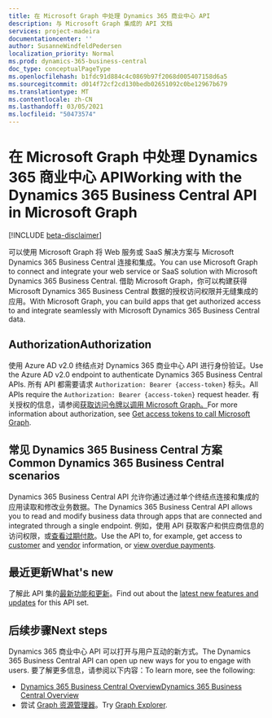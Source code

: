 ```yaml
---
title: 在 Microsoft Graph 中处理 Dynamics 365 商业中心 API
description: 与 Microsoft Graph 集成的 API 文档
services: project-madeira
documentationcenter: ''
author: SusanneWindfeldPedersen
localization_priority: Normal
ms.prod: dynamics-365-business-central
doc_type: conceptualPageType
ms.openlocfilehash: b1fdc91d884c4c0869b97f2068d005407158d6a5
ms.sourcegitcommit: d014f72cf2cd130bedb02651092c0be12967b679
ms.translationtype: MT
ms.contentlocale: zh-CN
ms.lasthandoff: 03/05/2021
ms.locfileid: "50473574"
---
```

# <a name="working-with-the-dynamics-365-business-central-api-in-microsoft-graph"></a><span data-ttu-id="4b53f-103">在 Microsoft Graph 中处理 Dynamics 365 商业中心 API</span><span class="sxs-lookup"><span data-stu-id="4b53f-103">Working with the Dynamics 365 Business Central API in Microsoft Graph</span></span>

[!INCLUDE [beta-disclaimer](../../includes/beta-disclaimer.md)]

<span data-ttu-id="4b53f-104">可以使用 Microsoft Graph 将 Web 服务或 SaaS 解决方案与 Microsoft Dynamics 365 Business Central 连接和集成。</span><span class="sxs-lookup"><span data-stu-id="4b53f-104">You can use Microsoft Graph to connect and integrate your web service or SaaS solution with Microsoft Dynamics 365 Business Central.</span></span> <span data-ttu-id="4b53f-105">借助 Microsoft Graph，你可以构建获得 Microsoft Dynamics 365 Business Central 数据的授权访问权限并无缝集成的应用。</span><span class="sxs-lookup"><span data-stu-id="4b53f-105">With Microsoft Graph, you can build apps that get authorized access to and integrate seamlessly with Microsoft Dynamics 365 Business Central data.</span></span>

## <a name="authorization"></a><span data-ttu-id="4b53f-106">Authorization</span><span class="sxs-lookup"><span data-stu-id="4b53f-106">Authorization</span></span>
<span data-ttu-id="4b53f-107">使用 Azure AD v2.0 终结点对 Dynamics 365 商业中心 API 进行身份验证。</span><span class="sxs-lookup"><span data-stu-id="4b53f-107">Use the Azure AD v2.0 endpoint to authenticate Dynamics 365 Business Central APIs.</span></span> <span data-ttu-id="4b53f-108">所有 API 都需要请求 `Authorization: Bearer {access-token}` 标头。</span><span class="sxs-lookup"><span data-stu-id="4b53f-108">All APIs require the `Authorization: Bearer {access-token}` request header.</span></span> <span data-ttu-id="4b53f-109">有关授权的信息，请参阅[获取访问令牌以调用 Microsoft Graph。](/graph/auth/)</span><span class="sxs-lookup"><span data-stu-id="4b53f-109">For more information about authorization, see [Get access tokens to call Microsoft Graph](/graph/auth/).</span></span>

## <a name="common-dynamics-365-business-central-scenarios"></a><span data-ttu-id="4b53f-110">常见 Dynamics 365 Business Central 方案</span><span class="sxs-lookup"><span data-stu-id="4b53f-110">Common Dynamics 365 Business Central scenarios</span></span>
<span data-ttu-id="4b53f-111">Dynamics 365 Business Central API 允许你通过通过单个终结点连接和集成的应用读取和修改业务数据。</span><span class="sxs-lookup"><span data-stu-id="4b53f-111">The Dynamics 365 Business Central API allows you to read and modify business data through apps that are connected and integrated through a single endpoint.</span></span> <span data-ttu-id="4b53f-112">例如，使用 API 获取客户和供应商信息的访问权限[](../resources/dynamics-customer.md)，或[](../resources/dynamics-vendor.md)[查看过期付款](../resources/dynamics-agedaccountspayable.md)。</span><span class="sxs-lookup"><span data-stu-id="4b53f-112">Use the API to, for example, get access to [customer](../resources/dynamics-customer.md) and [vendor](../resources/dynamics-vendor.md) information, or [view overdue payments](../resources/dynamics-agedaccountspayable.md).</span></span>

## <a name="whats-new"></a><span data-ttu-id="4b53f-113">最近更新</span><span class="sxs-lookup"><span data-stu-id="4b53f-113">What's new</span></span>
<span data-ttu-id="4b53f-114">了解此 API 集的[最新功能和更新](/graph/whats-new-overview)。</span><span class="sxs-lookup"><span data-stu-id="4b53f-114">Find out about the [latest new features and updates](/graph/whats-new-overview) for this API set.</span></span>

## <a name="next-steps"></a><span data-ttu-id="4b53f-115">后续步骤</span><span class="sxs-lookup"><span data-stu-id="4b53f-115">Next steps</span></span>
<span data-ttu-id="4b53f-116">Dynamics 365 商业中心 API 可以打开与用户互动的新方式。</span><span class="sxs-lookup"><span data-stu-id="4b53f-116">The Dynamics 365 Business Central API can open up new ways for you to engage with users.</span></span> <span data-ttu-id="4b53f-117">要了解更多信息，请参阅以下内容：</span><span class="sxs-lookup"><span data-stu-id="4b53f-117">To learn more, see the following:</span></span>

+ [<span data-ttu-id="4b53f-118">Dynamics 365 Business Central Overview</span><span class="sxs-lookup"><span data-stu-id="4b53f-118">Dynamics 365 Business Central Overview</span></span>](/graph/dynamics-business-central-concept-overview)
+ <span data-ttu-id="4b53f-119">尝试 [Graph 资源管理器](https://developer.microsoft.com/graph/graph-explorer)。</span><span class="sxs-lookup"><span data-stu-id="4b53f-119">Try [Graph Explorer](https://developer.microsoft.com/graph/graph-explorer).</span></span>

<!--
|For Resource Type |See                                                 |
|:-----------------|:---------------------------------------------------|
|account resource type|[account](../resources/dynamics-account.md)|
|aged accounts receivable resource type|[agedAccountsReceivable](../resources/dynamics-agedaccountsreceivable.md)|
|aged accounts payable resource type|[agedAccountsPayable](../resources/dynamics-agedaccountspayable.md)|
|balance sheet resource type|[balanceSheet](../resources/dynamics-balancesheet.md)|
|companies resource type|[companies](../resources/dynamics-companies.md)|
|companyInformation resource type|[companyInformation](../resources/dynamics-companyinformation.md)|
|countriesRegions resource type|[countriesRegions](../resources/dynamics-countriesregions.md)|
|currencies resource type|[currencies](../resources/dynamics-currencies.md)|
|customer resource type|[customer](../resources/dynamics-customer.md)|
|customerPaymentJournal resource type|[customerPaymentsJournal](../resources/dynamics-customerpaymentsjournal.md)|
|customerPayment resource type|[customerPayment](../resources/dynamics-customerpayment.md)|
|dimension resource type|[dimension](../resources/dynamics-dimension.md)|
|dimensionValue resource type|[dimensionValue](../resources/dynamics-dimensionvalue.md)
|employee resource type|[employee](../resources/dynamics-employee.md)|
|generalLedgerEntries resource type|[generalLedgerEntries](../resources/dynamics-generalledgerentries.md)|
|item resource type|[item](../resources/dynamics-item.md)|
|itemCategories resource type|[itemCategories](../resources/dynamics-itemcategories.md)|
|income statement resource type|[incomeStatement](../resources/dynamics-incomestatement.md)|
|IRS1099 resource type|[irs1099](../resources/dynamics-irs1099.md)|
|journal resource type|[journal](../resources/dynamics-journal.md)|
|journalLine resource type|[journalLine](../resources/dynamics-journalline.md)|
|paymentMethods resource type|[paymentMethods](../resources/dynamics-paymentmethods.md)|
|paymentTerms resource type|[paymentTerms](../resources/dynamics-paymentterms.md)|
|retained earnings statement resource type|[retainedEarningsStatement](../resources/dynamics-retainedearningsstatement.md)|
|shipmentMethods resource type|[shipmentMethods](../resources/dynamics-shipmentmethods.md)|
|taxGroups resource type|[taxGroups](../resources/dynamics-taxgroups.md)|
|taxArea resource type|[taxAreas](..resources/dynamics-taxarea.md)|
|unitsOfMeasure resource type|[unitsOfMeasure](../resources/dynamics-unitsofmeasure.md)|
|vendor resource type|[vendor](../resources/dynamics-vendor.md)|
-->